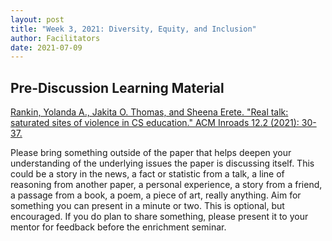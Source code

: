 ```yaml
---
layout: post
title: "Week 3, 2021: Diversity, Equity, and Inclusion"
author: Facilitators
date: 2021-07-09
---
```


## Pre-Discussion Learning Material

[Rankin, Yolanda A., Jakita O. Thomas, and Sheena Erete. "Real talk: saturated sites of violence in CS education." ACM Inroads 12.2 (2021): 30-37.](https://dl.acm.org/doi/10.1145/3408877.3432432)

Please bring something outside of the paper that helps deepen your understanding of the underlying issues the paper is discussing itself.
This could be a story in the news, a fact or statistic from a talk, a line of reasoning from another paper, a personal experience, a story from a friend, a passage from a book, a poem, a piece of art, really anything.
Aim for something you can present in a minute or two.
This is optional, but encouraged.
If you do plan to share something, please present it to your mentor for feedback before the enrichment seminar.
